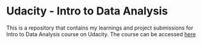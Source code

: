 
# Udacity - Intro to Data Analysis

This is a repository that contains my learnings and project submissions for Intro to Data Analysis course on Udacity.
The course can be accessed [here](https://www.udacity.com/course/intro-to-data-analysis--ud170)
